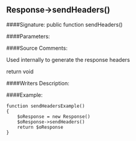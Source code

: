 ## Response->sendHeaders()

####Signature: public function sendHeaders()

####Parameters:


####Source Comments:

Used internally to generate the response headers



return void



####Writers Description:


####Example:
```
function sendHeadersExample()
{
    $oResponse = new Response()
    $oResponse->sendHeaders()
    return $oResponse
}
```